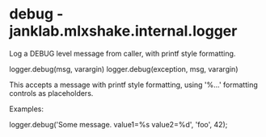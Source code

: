 # debug - janklab.mlxshake.internal.logger

Log a DEBUG level message from caller, with printf style formatting.

logger.debug(msg, varargin)
logger.debug(exception, msg, varargin)

This accepts a message with printf style formatting, using '%...' formatting
controls as placeholders.

Examples:

logger.debug('Some message. value1=%s value2=%d', 'foo', 42);



